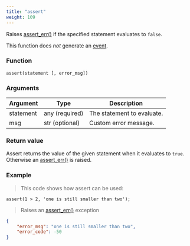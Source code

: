 ```yaml
---
title: "assert"
weight: 109
---
```


Raises [assert_err()](../../errors/assert_err) if the specified statement evaluates to `false`.

This function does *not* generate an [event](../../overview/events).

### Function

`assert(statement [, error_msg])`

### Arguments

Argument | Type | Description
-------- | ---- | -----------
statement | any (required) | The statement to evaluate.
msg | str (optional) | Custom error message.

### Return value

Assert returns the value of the given statement when it evaluates to `true`. Otherwise
an [assert_err()](../../errors/assert_err) is raised.

### Example

> This code shows how assert can be used:

```thingsdb,should_err
assert(1 > 2, 'one is still smaller than two');
```

> Raises an [assert_err()](../../errors/assert_err) exception

```json
{
    "error_msg": "one is still smaller than two",
    "error_code": -50
}
```
